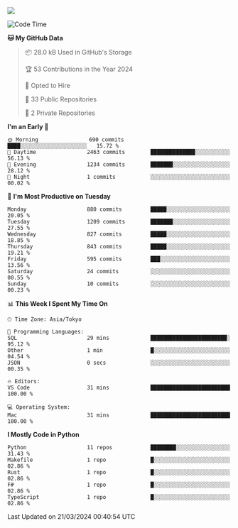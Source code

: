 ![](https://komarev.com/ghpvc/?username=kitagawa-hr)

<!--START_SECTION:waka-->
![Code Time](http://img.shields.io/badge/Code%20Time-799%20hrs%2030%20mins-blue)

**🐱 My GitHub Data** 

> 📦 28.0 kB Used in GitHub's Storage 
 > 
> 🏆 53 Contributions in the Year 2024
 > 
> 💼 Opted to Hire
 > 
> 📜 33 Public Repositories 
 > 
> 🔑 2 Private Repositories 
 > 
**I'm an Early 🐤** 

```text
🌞 Morning                690 commits         ████░░░░░░░░░░░░░░░░░░░░░   15.72 % 
🌆 Daytime                2463 commits        ██████████████░░░░░░░░░░░   56.13 % 
🌃 Evening                1234 commits        ███████░░░░░░░░░░░░░░░░░░   28.12 % 
🌙 Night                  1 commits           ░░░░░░░░░░░░░░░░░░░░░░░░░   00.02 % 
```
📅 **I'm Most Productive on Tuesday** 

```text
Monday                   880 commits         █████░░░░░░░░░░░░░░░░░░░░   20.05 % 
Tuesday                  1209 commits        ███████░░░░░░░░░░░░░░░░░░   27.55 % 
Wednesday                827 commits         █████░░░░░░░░░░░░░░░░░░░░   18.85 % 
Thursday                 843 commits         █████░░░░░░░░░░░░░░░░░░░░   19.21 % 
Friday                   595 commits         ███░░░░░░░░░░░░░░░░░░░░░░   13.56 % 
Saturday                 24 commits          ░░░░░░░░░░░░░░░░░░░░░░░░░   00.55 % 
Sunday                   10 commits          ░░░░░░░░░░░░░░░░░░░░░░░░░   00.23 % 
```


📊 **This Week I Spent My Time On** 

```text
🕑︎ Time Zone: Asia/Tokyo

💬 Programming Languages: 
SQL                      29 mins             ████████████████████████░   95.12 % 
Other                    1 min               █░░░░░░░░░░░░░░░░░░░░░░░░   04.54 % 
JSON                     0 secs              ░░░░░░░░░░░░░░░░░░░░░░░░░   00.35 % 

🔥 Editors: 
VS Code                  31 mins             █████████████████████████   100.00 % 

💻 Operating System: 
Mac                      31 mins             █████████████████████████   100.00 % 
```

**I Mostly Code in Python** 

```text
Python                   11 repos            ████████░░░░░░░░░░░░░░░░░   31.43 % 
Makefile                 1 repo              █░░░░░░░░░░░░░░░░░░░░░░░░   02.86 % 
Rust                     1 repo              █░░░░░░░░░░░░░░░░░░░░░░░░   02.86 % 
F#                       1 repo              █░░░░░░░░░░░░░░░░░░░░░░░░   02.86 % 
TypeScript               1 repo              █░░░░░░░░░░░░░░░░░░░░░░░░   02.86 % 
```




 Last Updated on 21/03/2024 00:40:54 UTC
<!--END_SECTION:waka-->
